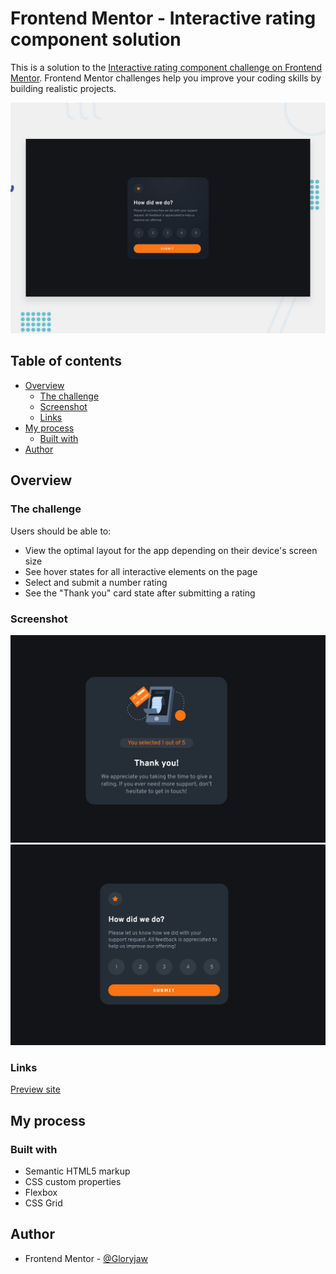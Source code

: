 # Frontend Mentor - Interactive rating component solution

This is a solution to the [Interactive rating component challenge on Frontend Mentor](https://www.frontendmentor.io/challenges/interactive-rating-component-koxpeBUmI). Frontend Mentor challenges help you improve your coding skills by building realistic projects. 

![Design preview for the Interactive rating component coding challenge](./design/desktop-preview.jpg)


## Table of contents

- [Overview](#overview)
  - [The challenge](#the-challenge)
  - [Screenshot](#screenshot)
  - [Links](#links)
- [My process](#my-process)
  - [Built with](#built-with)
- [Author](#author)


## Overview

### The challenge

Users should be able to:

- View the optimal layout for the app depending on their device's screen size
- See hover states for all interactive elements on the page
- Select and submit a number rating
- See the "Thank you" card state after submitting a rating

### Screenshot

![Thank You Section](./ThankYouSection.jpg)
![Rating Section](./RatingSection.jpg)



### Links
[Preview site](https://interactive-rating-component-1r9.pages.dev/)

## My process

### Built with

- Semantic HTML5 markup
- CSS custom properties
- Flexbox
- CSS Grid


## Author


- Frontend Mentor - [@Gloryjaw](https://www.frontendmentor.io/profile/Gloryjaw)



